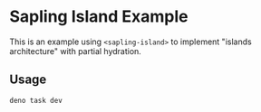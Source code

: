 # Sapling Island Example

This is an example using `<sapling-island>` to implement "islands architecture" with partial hydration.

## Usage

```
deno task dev
```
